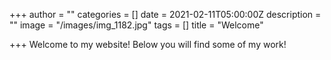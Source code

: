 +++
author = ""
categories = []
date = 2021-02-11T05:00:00Z
description = ""
image = "/images/img_1182.jpg"
tags = []
title = "Welcome"

+++
Welcome to my website!  Below you will find some of my work! 
